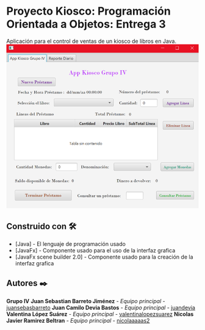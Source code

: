 # Proyecto Kiosco: Programación Orientada a Objetos: Entrega 3
  Aplicación para el control de ventas de un kiosco de libros en Java.
  ![](/App_Kiosco.png)

## Construido con 🛠️
* [Java] - El lenguaje de programación usado
* [JavaFx] - Componente usado para el uso de la interfaz grafica
* [JavaFx scene builder 2.0] - Componente usado para la creación de la interfaz grafica

## Autores ✒️
**Grupo IV**
**Juan Sebastian Barreto Jiménez** - *Equipo principal* - [juansebasbarreto](https://github.com/juansebasbarreto)
**Juan Camilo Devia Bastos** - *Equipo principal* - [juandevia](https://github.com/juandevia)
**Valentina López Suárez** - *Equipo principal* - [valentinalopezsuarez](https://github.com/valentinalopezsuarez)
**Nicolas Javier Ramirez Beltran** - *Equipo principal* - [nicolaaaaas2](https://github.com/nicolaaaaas2)